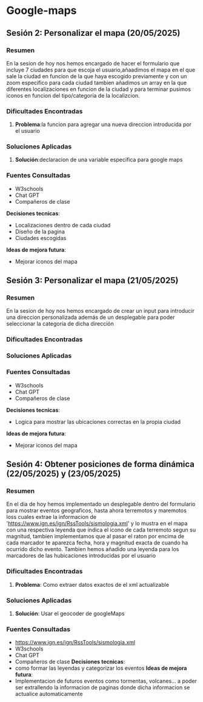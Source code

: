 # Google-maps

## Sesión 2: Personalizar el mapa (20/05/2025)

### Resumen
En la sesion de hoy nos hemos encargado de hacer el formulario que incluye 7 ciudades para que escoja el usuario,añaadimos el mapa en el que sale la ciudad en funcion de la que haya escogido previamente y con un zoom especifico para cada ciudad tambien añadimos un array en la que diferentes localizaciones en funcion de la ciudad y para terminar pusimos iconos en funcion del tipo/categoria de la localizcion.

### Dificultades Encontradas
1. **Problema**:la funcion para agregar una nueva direccion introducida por el usuario

### Soluciones Aplicadas
1. **Solución**:declaracion de una variable especifica para google maps

### Fuentes Consultadas
- W3schools
- Chat GPT
- Compañeros de clase


**Decisiones tecnicas**:
- Localizaciones dentro de cada ciudad
- Diseño de la pagina 
- Ciudades escogidas

**Ideas de mejora futura**:
- Mejorar iconos del mapa

## Sesión 3: Personalizar el mapa (21/05/2025)

### Resumen
En la sesion de hoy nos hemos encargado de crear un input para introducir una direccion personalizada además de un desplegable para poder seleccionar la categoría de dicha dirección

### Dificultades Encontradas


### Soluciones Aplicadas


### Fuentes Consultadas
- W3schools
- Chat GPT
- Compañeros de clase


**Decisiones tecnicas**:

- Logica para mostrar las ubicaciones correctas en la propia ciudad


**Ideas de mejora futura**:
- Mejorar iconos del mapa

## Sesión 4: Obtener posiciones de forma dinámica (22/05/2025) y (23/05/2025)

### Resumen
En el dia de hoy hemos implementado un desplegable dentro del formulario para mostrar eventos geograficos, hasta ahora terremotos y maremotos loss cuales extrae la informacion de 'https://www.ign.es/ign/RssTools/sismologia.xml' y lo mustra en el mapa con una respectiva leyenda que indica el icono de cada terremoto segun su magnitud, tambien implementamos que al pasar el raton por encima de cada marcador te aparezca fecha, hora y magnitud exacta de cuando ha ocurrido dicho evento. Tambien hemos añadido una leyenda para los marcadores de las hubicaciones introducidas por el usuario
### Dificultades Encontradas
1. **Problema**: Como extraer datos exactos de el xml actualizable 

### Soluciones Aplicadas
1. **Solución**: Usar el geocoder de googleMaps

### Fuentes Consultadas
- https://www.ign.es/ign/RssTools/sismologia.xml
- W3schools
- Chat GPT
- Compañeros de clase
**Decisiones tecnicas**:
- como formar las leyendas y categorizar los eventos 
**Ideas de mejora futura**:
- Implementacion de futuros eventos como tormentas, volcanes... a poder ser extrallendo la       informacion de paginas donde dicha informacion se actualice automaticamente